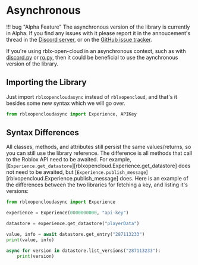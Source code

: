 # Asynchronous

!!! bug "Alpha Feature"
    The asynchronous version of the library is currently in Alpha. If you find any issues with it please report it in the annoucement's thread in the [Discord server](https://discord.gg/zW36pJGFnh), or on the [GitHub issue tracker](https://github.com/treeben77/rblx-open-cloud/issues).

If you're using rblx-open-cloud in an asynchronous context, such as with [discord.py](https://github.com/Rapptz/discord.py) or [ro.py](https://github.com/ro-py/ro.py), then it could be beneficial to use the aynchronous version of the library.

## Importing the Library
Just import ``rblxopencloudasync`` instead of ``rblxopencloud``, and that's it besides some new syntax which we will go over.


```py
from rblxopencloudasync import Experience, APIKey
```

## Syntax Differences

All classes, methods, and attributes still persist the same values/returns, so you can still use the library reference. The difference is all methods that call to the Roblox API need to be awaited. For example, [`Experience.get_datastore`][rblxopencloud.Experience.get_datastore] does not need to be awaited, but [`Experience.publish_message`][rblxopencloud.Experience.publish_message] does. Here is an example of the differences between the two libraries for fetching a key, and listing it's versions:


```py
from rblxopencloudasync import Experience

experience = Experience(0000000000, "api-key")

datastore = experience.get_datastore("playerData")

value, info = await datastore.get_entry("287113233")
print(value, info)

async for version in datastore.list_versions("287113233"):
    print(version)
```
